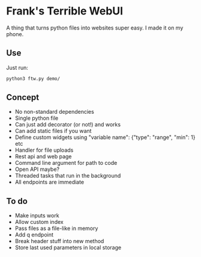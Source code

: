# Frank's Terrible WebUI

A thing that turns python files into websites super easy. I made it on my phone.

## Use

Just run:

```bash
python3 ftw.py demo/
```

## Concept

- No non-standard dependencies
- Single python file
- Can just add decorator (or not!) and works
- Can add static files if you want
- Define custom widgets using "variable name": {"type": "range", "min": 1} etc
- Handler for file uploads
- Rest api and web page
- Command line argument for path to code
- Open API maybe?
- Threaded tasks that run in the background
- All endpoints are immediate

## To do

- Make inputs work
- Allow custom index
- Pass files as a file-like in memory
- Add q endpoint
- Break header stuff into new method
- Store last used parameters in local storage
